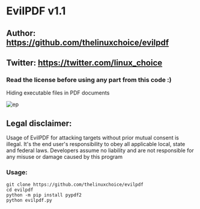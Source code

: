 # EvilPDF v1.1
## Author: https://github.com/thelinuxchoice/evilpdf
## Twitter: https://twitter.com/linux_choice
### Read the license before using any part from this code :) 

Hiding executable files in PDF documents

![ep](https://user-images.githubusercontent.com/34893261/83931973-092ac980-a776-11ea-9680-a299902d5ae3.png)

## Legal disclaimer:

Usage of EvilPDF for attacking targets without prior mutual consent is illegal. It's the end user's responsibility to obey all applicable local, state and federal laws. Developers assume no liability and are not responsible for any misuse or damage caused by this program 

### Usage:
```
git clone https://github.com/thelinuxchoice/evilpdf
cd evilpdf
python -m pip install pypdf2
python evilpdf.py
